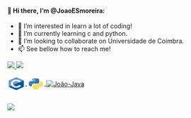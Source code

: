 <!---
JoaoESmoreira/JoaoESmoreira is a ✨ special ✨ repository because its `README.md` (this file) appears on your GitHub profile.
You can click the Preview link to take a look at your changes.
--->

#### 👋 Hi there, I’m @JoaoESmoreira:
- 👀 I’m interested in learn a lot of coding!
- 🌱 I’m currently learning c and python.
- 💞️ I’m looking to collaborate on Universidade de Coimbra.
- 📫 See bellow how to reach me!

<!---- profile --->
 <div>
  <a href="https://github.com/JoaoESmoreira">
  <img height="180em" src="https://github-readme-stats.vercel.app/api?username=JoaoESmoreira&show_icons=true&theme=radical&include_all_commits=true&count_private=true"/>
  <img height="180em" src="https://github-readme-stats.vercel.app/api/top-langs/?username=JoaoESmoreira&layout=compact&langs_count=7&theme=radical"/>
</div>
  
  
<!---- my languages --->
<div style = "display: inline_block"><br>
  <img align = "center" alt = "João-C"      height = "30" width = "40" src = "https://github.com/devicons/devicon/blob/master/icons/c/c-original.svg">
  <img align = "center" alt = "João-Python" height = "30" width = "40" src = "https://raw.githubusercontent.com/devicons/devicon/master/icons/python/python-original.svg">
  <img align = "center" alt = "João-Java"   height = "30" width = "40" src = "https://cdn.jsdelivr.net/gh/devicons/devicon/icons/java/java-original.svg"
</div>
  
  
##
  
<!---- My Contacts --->
<div>
  <a href="https://www.instagram.com/jonas_tousso/" target="_blank"><img src="https://img.shields.io/badge/Instagram-E4405F?style=for-the-badge&logo=instagram&logoColor=white" target="_blank"></a>
</div>
